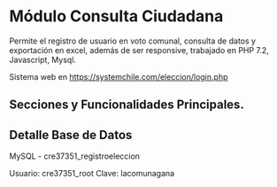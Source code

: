 # Módulo Consulta Ciudadana

Permite el registro de usuario en voto comunal, consulta de datos y exportación en excel, además de ser responsive, trabajado en PHP 7.2, Javascript, Mysql.

Sistema web en https://systemchile.com/eleccion/login.php

## Secciones y Funcionalidades Principales.

## Detalle Base de Datos

MySQL - cre37351_registroeleccion

Usuario: cre37351_root
Clave: lacomunagana
